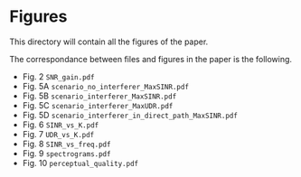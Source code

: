 Figures
=======

This directory will contain all the figures of the paper.

The correspondance between files and figures in the paper is the following.

* Fig. 2 `SNR_gain.pdf`
* Fig. 5A `scenario_no_interferer_MaxSINR.pdf`
* Fig. 5B `scenario_interferer_MaxSINR.pdf`
* Fig. 5C `scenario_interferer_MaxUDR.pdf`
* Fig. 5D `scenario_interferer_in_direct_path_MaxSINR.pdf`
* Fig. 6 `SINR_vs_K.pdf`
* Fig. 7 `UDR_vs_K.pdf`
* Fig. 8 `SINR_vs_freq.pdf`
* Fig. 9 `spectrograms.pdf`
* Fig. 10 `perceptual_quality.pdf`

